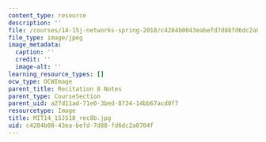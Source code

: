 ```yaml
---
content_type: resource
description: ''
file: /courses/14-15j-networks-spring-2018/c4284b0043eabefd7d88fd6dc2a0704f_MIT14_15JS18_rec8b.jpg
file_type: image/jpeg
image_metadata:
  caption: ''
  credit: ''
  image-alt: ''
learning_resource_types: []
ocw_type: OCWImage
parent_title: Recitation 8 Notes
parent_type: CourseSection
parent_uid: a27d11ad-71e0-3bed-8734-14bb67acd0f7
resourcetype: Image
title: MIT14_15JS18_rec8b.jpg
uid: c4284b00-43ea-befd-7d88-fd6dc2a0704f
---
```

